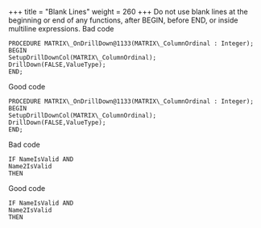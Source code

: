 +++
title = "Blank Lines"
weight = 260
+++
Do not use blank lines at the beginning or end of any functions, after BEGIN, before END, or inside multiline expressions. Bad code

    PROCEDURE MATRIX\_OnDrillDown@1133(MATRIX\_ColumnOrdinal : Integer);
    BEGIN
    SetupDrillDownCol(MATRIX\_ColumnOrdinal);
    DrillDown(FALSE,ValueType);
    END;

Good code

    PROCEDURE MATRIX\_OnDrillDown@1133(MATRIX\_ColumnOrdinal : Integer);
    BEGIN
    SetupDrillDownCol(MATRIX\_ColumnOrdinal);
    DrillDown(FALSE,ValueType);
    END;

Bad code

    IF NameIsValid AND
    Name2IsValid
    THEN

Good code

    IF NameIsValid AND
    Name2IsValid
    THEN

